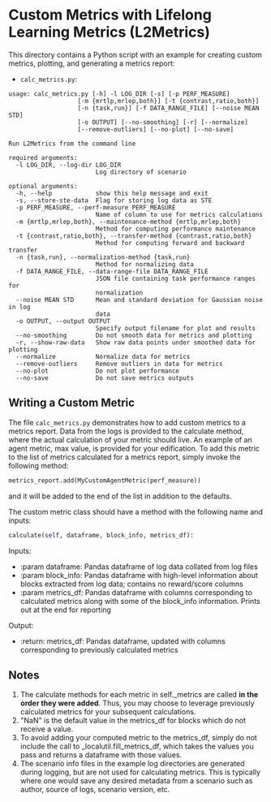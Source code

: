 # Custom Metrics with Lifelong Learning Metrics (L2Metrics)

This directory contains a Python script with an example for creating custom metrics, plotting, and generating a metrics report:

- `calc_metrics.py`:

```
usage: calc_metrics.py [-h] -l LOG_DIR [-s] [-p PERF_MEASURE]
                   [-m {mrtlp,mrlep,both}] [-t {contrast,ratio,both}]
                   [-n {task,run}] [-f DATA_RANGE_FILE] [--noise MEAN STD]
                   [-o OUTPUT] [--no-smoothing] [-r] [--normalize]
                   [--remove-outliers] [--no-plot] [--no-save]

Run L2Metrics from the command line

required arguments:
  -l LOG_DIR, --log-dir LOG_DIR
                        Log directory of scenario

optional arguments:
  -h, --help            show this help message and exit
  -s, --store-ste-data  Flag for storing log data as STE
  -p PERF_MEASURE, --perf-measure PERF_MEASURE
                        Name of column to use for metrics calculations
  -m {mrtlp,mrlep,both}, --maintenance-method {mrtlp,mrlep,both}
                        Method for computing performance maintenance
  -t {contrast,ratio,both}, --transfer-method {contrast,ratio,both}
                        Method for computing forward and backward transfer
  -n {task,run}, --normalization-method {task,run}
                        Method for normalizing data
  -f DATA_RANGE_FILE, --data-range-file DATA_RANGE_FILE
                        JSON file containing task performance ranges for
                        normalization
  --noise MEAN STD      Mean and standard deviation for Gaussian noise in log
                        data
  -o OUTPUT, --output OUTPUT
                        Specify output filename for plot and results
  --no-smoothing        Do not smooth data for metrics and plotting
  -r, --show-raw-data   Show raw data points under smoothed data for plotting
  --normalize           Normalize data for metrics
  --remove-outliers     Remove outliers in data for metrics
  --no-plot             Do not plot performance
  --no-save             Do not save metrics outputs
```

## Writing a Custom Metric

The file `calc_metrics.py` demonstrates how to add custom metrics to a metrics report. Data from the logs is provided to the calculate method, where the actual calculation of your metric should live. An example of an agent metric, max value, is provided for your edification. To add this metric to the list of metrics calculated for a metrics report, simply invoke the following method:

```Python
metrics_report.add(MyCustomAgentMetric(perf_measure))
```

and it will be added to the end of the list in addition to the defaults.

The custom metric class should have a method with the following name and inputs:

```Python
calculate(self, dataframe, block_info, metrics_df):
```

Inputs:

- :param dataframe: Pandas dataframe of log data collated from log files
- :param block_info: Pandas dataframe with high-level information about blocks extracted from log data; contains no reward/score columns
- :param metrics_df: Pandas dataframe with columns corresponding to calculated metrics along with some of the block_info information. Prints out at the end for reporting

Output:

- :return: metrics_df: Pandas dataframe, updated with columns corresponding to previously calculated metrics

## Notes

1. The calculate methods for each metric in self.\_metrics are called **in the order they were added**. Thus, you may choose to leverage previously calculated metrics for your subsequent calculations.
2. "NaN" is the default value in the metrics_df for blocks which do not receive a value.
3. To avoid adding your computed metric to the metrics_df, simply do not include the call to \_localutil.fill_metrics_df, which takes the values you pass and returns a dataframe with those values.
4. The scenario info files in the example log directories are generated during logging, but are not used for calculating metrics. This is typically where one would save any desired metadata from a scenario such as author, source of logs, scenario version, etc.
